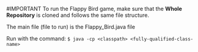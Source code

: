 #IMPORTANT
To run the Flappy Bird game, make sure that the  __Whole Repository__ is cloned and follows the same file structure.

The main file (file to run) is the Flappy_Bird.java file

Run with the command: `$ java -cp <classpath> <fully-qualified-class-name>`
